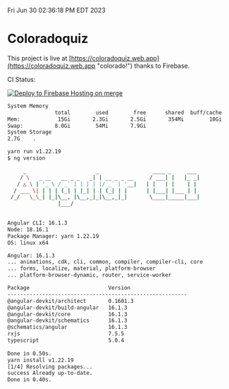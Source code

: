 Fri Jun 30 02:36:18 PM EDT 2023

# Coloradoquiz


This project is live at [https://coloradoquiz.web.app](https://coloradoquiz.web.app "colorado!") thanks to Firebase.

CI Status: 

[![Deploy to Firebase Hosting on merge](https://github.com/teamkushal/coloradoquiz/actions/workflows/firebase-hosting-merge.yml/badge.svg)](https://github.com/teamkushal/coloradoquiz/actions/workflows/firebase-hosting-merge.yml)

```bash
System Memory
               total        used        free      shared  buff/cache   available
Mem:            15Gi       2.3Gi       2.5Gi       354Mi        10Gi        12Gi
Swap:          8.0Gi        54Mi       7.9Gi
System Storage
2.7G	.
```
```bash
yarn run v1.22.19
$ ng version

     _                      _                 ____ _     ___
    / \   _ __   __ _ _   _| | __ _ _ __     / ___| |   |_ _|
   / △ \ | '_ \ / _` | | | | |/ _` | '__|   | |   | |    | |
  / ___ \| | | | (_| | |_| | | (_| | |      | |___| |___ | |
 /_/   \_\_| |_|\__, |\__,_|_|\__,_|_|       \____|_____|___|
                |___/
    

Angular CLI: 16.1.3
Node: 18.16.1
Package Manager: yarn 1.22.19
OS: linux x64

Angular: 16.1.3
... animations, cdk, cli, common, compiler, compiler-cli, core
... forms, localize, material, platform-browser
... platform-browser-dynamic, router, service-worker

Package                         Version
---------------------------------------------------------
@angular-devkit/architect       0.1601.3
@angular-devkit/build-angular   16.1.3
@angular-devkit/core            16.1.3
@angular-devkit/schematics      16.1.3
@schematics/angular             16.1.3
rxjs                            7.5.5
typescript                      5.0.4
    
Done in 0.50s.
yarn install v1.22.19
[1/4] Resolving packages...
success Already up-to-date.
Done in 0.40s.
```
